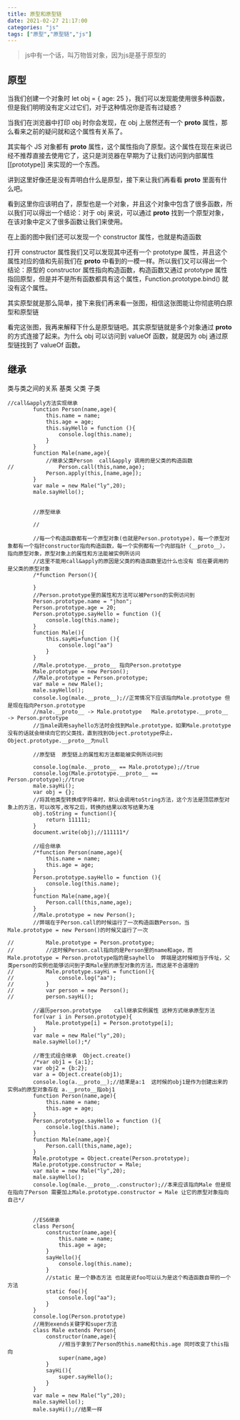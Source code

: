 ```yaml
---
title: 原型和原型链
date: 2021-02-27 21:17:00
categories: "js"
tags: ["原型","原型链","js"]
---
```

> js中有一个话，叫万物皆对象，因为js是基于原型的

## 原型

当我们创建一个对象时 let obj = { age: 25 }，我们可以发现能使用很多种函数，但是我们明明没有定义过它们，对于这种情况你是否有过疑惑？

当我们在浏览器中打印 obj 时你会发现，在 obj 上居然还有一个 __proto__ 属性，那么看来之前的疑问就和这个属性有关系了。

其实每个 JS 对象都有 __proto__ 属性，这个属性指向了原型。这个属性在现在来说已经不推荐直接去使用它了，这只是浏览器在早期为了让我们访问到内部属性 [[prototype]] 来实现的一个东西。

讲到这里好像还是没有弄明白什么是原型，接下来让我们再看看 __proto__ 里面有什么吧。


看到这里你应该明白了，原型也是一个对象，并且这个对象中包含了很多函数，所以我们可以得出一个结论：对于 obj 来说，可以通过 __proto__ 找到一个原型对象，在该对象中定义了很多函数让我们来使用。

在上面的图中我们还可以发现一个 constructor 属性，也就是构造函数


打开 constructor 属性我们又可以发现其中还有一个 prototype 属性，并且这个属性对应的值和先前我们在 __proto__ 中看到的一模一样。所以我们又可以得出一个结论：原型的 constructor 属性指向构造函数，构造函数又通过 prototype 属性指回原型，但是并不是所有函数都具有这个属性，Function.prototype.bind() 就没有这个属性。

其实原型就是那么简单，接下来我们再来看一张图，相信这张图能让你彻底明白原型和原型链


看完这张图，我再来解释下什么是原型链吧。其实原型链就是多个对象通过 __proto__ 的方式连接了起来。为什么 obj 可以访问到 valueOf 函数，就是因为 obj 通过原型链找到了 valueOf 函数。

## 继承
类与类之间的关系  基类 父类 子类

    //call&apply方法实现继承
			function Person(name,age){
				this.name = name;
				this.age = age;
				this.sayHello = function (){
					console.log(this.name);
				}
			}
			function Male(name,age){
				//继承父类Person  call&apply 调用的是父类的构造函数
    //				Person.call(this,name,age);
				Person.apply(this,[name,age]);
			}
			var male = new Male("ly",20);
			male.sayHello();
			
			
			//原型继承
			
			//
			
			//每一个构造函数都有一个原型对象(也就是Person.prototype)，每一个原型对象都有一个指针constructor指向构造函数，每一个实例都有一个内部指针（__proto__），指向原型对象，原型对象上的属性和方法能被实例所访问
			//这里不能用call&apply的原因是父类的构造函数里边什么也没有 现在要调用的是父类的原型对象
			/*function Person(){
				
			}
			//Person.prototype里的属性和方法可以被Person的实例访问到
			Person.prototype.name = "jhon";
			Person.prototype.age = 20;
			Person.prototype.sayHello = function (){
				console.log(this.name);
			}
			function Male(){
				this.sayHi=function (){
					console.log("aa")
				}
			}
			//Male.prototype.__proto__ 指向Person.prototype
			Male.prototype = new Person();
			//Male.prototype = Person.prototype;
			var male = new Male();
			male.sayHello();
			console.log(male.__proto__);//正常情况下应该指向Male.prototype 但是现在指向Person.prototype
			//male.__proto__ -> Male.prototype   Male.prototype.__proto__ -> Person.prototype
			//当male调用sayhello方法时会找到Male.prototype，如果Male.prototype没有的话就会继续向它的父类找，直到找到Object.prototype停止，Object.prototype.__proto__为null
			
			//原型链  原型链上的属性和方法都能被实例所访问到 
			
			console.log(male.__proto__ == Male.prototype);//true
			console.log(Male.prototype.__proto__ == Person.prototype);//true
			male.sayHi();
			var obj = {};
			//将其他类型转换成字符串时，默认会调用toString方法，这个方法是顶层原型对象上的方法，可以改写,改写之后，转换的结果以改写结果为准
			obj.toString = function(){
				return 111111;
			}
			document.write(obj);//111111*/
			
			//组合继承
			/*function Person(name,age){
				this.name = name;
				this.age = age;
			}
			Person.prototype.sayHello = function (){
				console.log(this.name);
			}
			function Male(name,age){
				Person.call(this,name,age);
			}
			//Male.prototype = new Person();
			//弊端在于Person.call的时候运行了一次构造函数Person，当Male.prototype = new Person()的时候又运行了一次
			
    //			Male.prototype = Person.prototype;
    //			//这时候Person.call指向的是Person里的name和age，而Male.prototype = Person.prototype指的是sayhello  弊端是这时候相当于传址，父类person的实例也能够访问到子类Male里的原型对象的方法，而这是不合道理的
    //			Male.prototype.sayHi = function(){
    //				console.log("aa");
    //			}
    //			var person = new Person();
    //			person.sayHi();
          
			//遍历person.prototype    call继承实例属性 这种方式继承原型方法
			for(var i in Person.prototype){
				Male.prototype[i] = Person.prototype[i];
			}
			var male = new Male("ly",20);
			male.sayHello();*/
			
			//寄生式组合继承  Object.create()
			/*var obj1 = {a:1};
			var obj2 = {b:2};
			var a = Object.create(obj1);
			console.log(a.__proto__);//结果是a:1  这时候的obj1是作为创建出来的实例a的原型对象存在 a.__proto__指obj1
			function Person(name,age){
				this.name = name;
				this.age = age;
			}
			Person.prototype.sayHello = function (){
				console.log(this.name);
			}
			function Male(name,age){
				Person.call(this,name,age);
			}
			Male.prototype = Object.create(Person.prototype);
			Male.prototype.constructor = Male;
			var male = new Male("ly",20);
			male.sayHello();
			console.log(male.__proto__.constructor);//本来应该指向Male 但是现在指向了Person 需要加上Male.prototype.constructor = Male 让它的原型对象指向自己*/
			
			
			//ES6继承
			class Person{
				constructor(name,age){
					this.name = name;
					this.age = age;
				}
				sayHello(){
					console.log(this.name);
				}
				//static 是一个静态方法 也就是说foo可以认为是这个构造函数自带的一个方法
				static foo(){
					console.log("aa");
				}
			}
			console.log(Person.prototype)
			//用到exends关键字和super方法
			class Male extends Person{
				constructor(name,age){
					//相当于拿到了Person的this.name和this.age 同时改变了this指向
					super(name,age)
				}
				sayHi(){
					super.sayHello();
				}
			}
			var male = new Male("ly",20);
			male.sayHello();
			male.sayHi();//结果一样